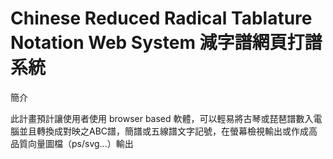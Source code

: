 Chinese Reduced Radical Tablature Notation Web System
減字譜網頁打譜系統
======================
簡介

此計畫預計讓使用者使用 browser based 軟體，可以輕易將古琴或琵琶譜數入電腦並且轉換成對映之ABC譜，簡譜或五線譜文字記號，在螢幕檢視輸出或作成高品質向量圖檔（ps/svg...）輸出
